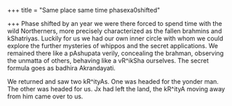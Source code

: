 +++
title = "Same place same time phasexa0shifted"

+++
Phase shifted by an year we were there forced to spend time with the
wild Northerners, more precisely characterized as the fallen brahmins
and kShatriyas. Luckily for us we had our own inner circle with whom we
could explore the further mysteries of whippos and the secret
applications. We remained there like a pAshupata verily, concealing the
brahman, observing the unmatta of others, behaving like a vR^ikSha
ourselves. The secret formula goes as badhira Akrandayati.

We returned and saw two kR^ityAs. One was headed for the yonder man. The
other was headed for us. Jx had left the land, the kR^ityA moving away
from him came over to us.
